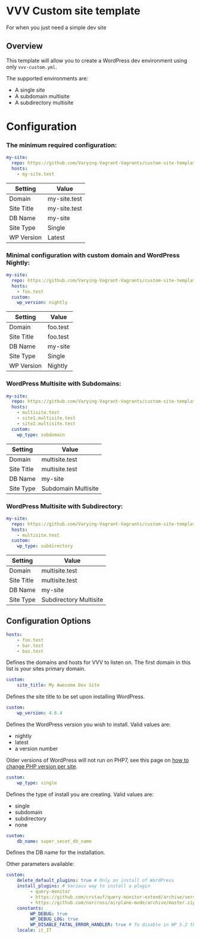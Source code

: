 # VVV Custom site template
For when you just need a simple dev site

## Overview
This template will allow you to create a WordPress dev environment using only `vvv-custom.yml`.

The supported environments are:
- A single site
- A subdomain multisite
- A subdirectory multisite

# Configuration

### The minimum required configuration:

```yaml
my-site:
  repo: https://github.com/Varying-Vagrant-Vagrants/custom-site-template
  hosts:
    - my-site.test
```
| Setting    | Value       |
|------------|-------------|
| Domain     | my-site.test |
| Site Title | my-site.test |
| DB Name    | my-site     |
| Site Type  | Single      |
| WP Version | Latest      |

### Minimal configuration with custom domain and WordPress Nightly:

```yaml
my-site:
  repo: https://github.com/Varying-Vagrant-Vagrants/custom-site-template
  hosts:
    - foo.test
  custom:
    wp_version: nightly
```
| Setting    | Value       |
|------------|-------------|
| Domain     | foo.test     |
| Site Title | foo.test     |
| DB Name    | my-site     |
| Site Type  | Single      |
| WP Version | Nightly     |

### WordPress Multisite with Subdomains:

```yaml
my-site:
  repo: https://github.com/Varying-Vagrant-Vagrants/custom-site-template
  hosts:
    - multisite.test
    - site1.multisite.test
    - site2.multisite.test
  custom:
    wp_type: subdomain
```
| Setting    | Value               |
|------------|---------------------|
| Domain     | multisite.test      |
| Site Title | multisite.test      |
| DB Name    | my-site             |
| Site Type  | Subdomain Multisite |

### WordPress Multisite with Subdirectory:

```yaml
my-site:
  repo: https://github.com/Varying-Vagrant-Vagrants/custom-site-template
  hosts:
    - multisite.test
  custom:
    wp_type: subdirectory
```
| Setting    | Value                  |
|------------|------------------------|
| Domain     | multisite.test         |
| Site Title | multisite.test         |
| DB Name    | my-site                |
| Site Type  | Subdirectory Multisite |

## Configuration Options

```yaml
hosts:
    - foo.test
    - bar.test
    - baz.test
```
Defines the domains and hosts for VVV to listen on. 
The first domain in this list is your sites primary domain.

```yaml
custom:
    site_title: My Awesome Dev Site
```
Defines the site title to be set upon installing WordPress.

```yaml
custom:
    wp_version: 4.6.4
```
Defines the WordPress version you wish to install.
Valid values are:
- nightly
- latest
- a version number

Older versions of WordPress will not run on PHP7, see this page on [how to change PHP version per site](https://varyingvagrantvagrants.org/docs/en-US/adding-a-new-site/changing-php-version/).

```yaml
custom:
    wp_type: single
```
Defines the type of install you are creating.
Valid values are:
- single
- subdomain
- subdirectory
- none

```yaml
custom:
    db_name: super_secet_db_name
```
Defines the DB name for the installation.

Other parameters available:

```yaml
custom:
    delete_default_plugins: true # Only on install of WordPress
    install_plugins: # Various way to install a plugin
         - query-monitor
         - https://github.com/crstauf/query-monitor-extend/archive/version/1.0.zip
         - https://github.com/norcross/airplane-mode/archive/master.zip
    constants:
         WP_DEBUG: true
         WP_DEBUG_LOG: true
         WP_DISABLE_FATAL_ERROR_HANDLER: true # To disable in WP 5.2 the FER mode
    locale: it_IT
```

